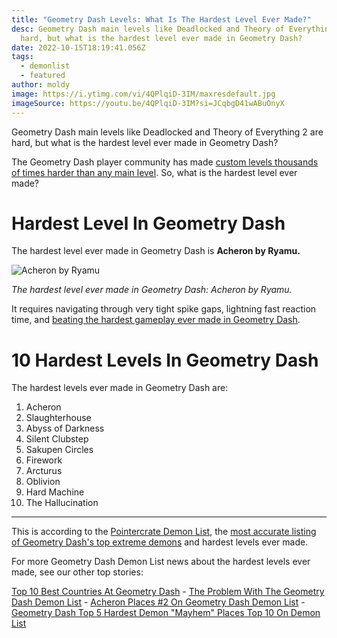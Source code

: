 ```yaml
---
title: "Geometry Dash Levels: What Is The Hardest Level Ever Made?"
desc: Geometry Dash main levels like Deadlocked and Theory of Everything 2 are
  hard, but what is the hardest level ever made in Geometry Dash?
date: 2022-10-15T18:19:41.056Z
tags:
  - demonlist
  - featured
author: moldy
image: https://i.ytimg.com/vi/4QPlqiD-3IM/maxresdefault.jpg
imageSource: https://youtu.be/4QPlqiD-3IM?si=JCqbgD41wABuOnyX
---
```

Geometry Dash main levels like Deadlocked and Theory of Everything 2 are hard, but what is the hardest level ever made in Geometry Dash?

The Geometry Dash player community has made [custom levels thousands of times harder than any main level](/posts/geometry-dash-tartarus-falls-from-top-10-after-2-years/). So, what is the hardest level ever made?

# Hardest Level In Geometry Dash

The hardest level ever made in Geometry Dash is **Acheron by Ryamu.**

![Acheron by Ryamu](https://i.ytimg.com/vi/8NiVG9VqPlQ/maxresdefault.jpg)

*The hardest level ever made in Geometry Dash: Acheron by Ryamu.*

It requires navigating through very tight spike gaps, lightning fast reaction time, and [beating the hardest gameplay ever made in Geometry Dash](/posts/breaking-acheron-takes-1-spot-on-geometry-dash-demonlist/).

# 10 Hardest Levels In Geometry Dash

The hardest levels ever made in Geometry Dash are:

1. Acheron
2. Slaughterhouse
3. Abyss of Darkness
4. Silent Clubstep
5. Sakupen Circles
6. Firework
7. Arcturus
8. Oblivion
9. Hard Machine
10. The Hallucination

---

This is according to the [Pointercrate Demon List](/categories/demonlist/), the [most accurate listing of Geometry Dash's top extreme demons](/posts/geometry-dash-slaughterhouse-top-1/) and hardest levels ever made.

For more Geometry Dash Demon List news about the hardest levels ever made, see our other top stories:

[Top 10 Best Countries At Geometry Dash](/posts/top-10-best-countries-at-geometry-dash/) - [The Problem With The Geometry Dash Demon List](/posts/geometry-dash-the-problem-with-the-demonlist/) - [Acheron Places #2 On Geometry Dash Demon List](/posts/geometry-dash-acheron-places-top-2-on-demonlist/) - [Geometry Dash Top 5 Hardest Demon "Mayhem" Places Top 10 On Demon List](/posts/geometry-dash-mayhem-places-top-10-in-demonlist/)